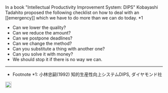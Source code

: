 
In a book "Intellectual Productivity Improvement System: DIPS" Kobayashi Tadahito proposed the following checklist on how to deal with an [[emergency]] which we have to do more than we can do today. *1

- Can we lower the quality?
- Can we reduce the amount?
- Can we postpone deadlines?
- Can we change the method?
- Can you substitute a thing with another one?
- Can you solve it with money?
- We should stop it if there is no way we can.

---

- Footnote *1: 小林忠嗣(1992) 知的生産性向上システムDIPS, ダイヤモンド社

<img src='https://scrapbox.io/api/pages/nishio/en/icon' alt='en.icon' height="19.5"/>